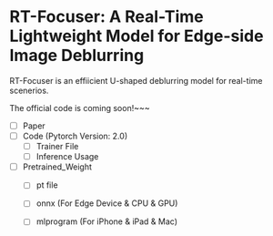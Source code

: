 # RT-Focuser: A Real-Time Lightweight Model for Edge-side Image Deblurring

RT-Focuser is an effiicient U-shaped deblurring model for real-time scenerios.

The official code is coming soon!~~~

- [ ] Paper
- [ ] Code (Pytorch Version: 2.0)
    - [ ] Trainer File
    - [ ] Inference Usage
- [ ] Pretrained_Weight
    - [ ] pt file
    - [ ] onnx (For Edge Device & CPU & GPU)
    - [ ] mlprogram (For iPhone & iPad & Mac)


